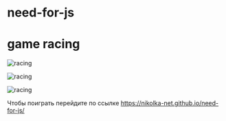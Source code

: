 # need-for-js
# game racing
![racing](https://downloader.disk.yandex.ru/preview/dddb7b7f572e0a7d356475e7131437d203511b76a4cbe28740efb7abc6144d78/5fe39c96/Dgc2UPh2wCbFx6abF4hFQYessZtBMaFImImpQ_Gp88z4EuUVRN_h4X3QzmxDm0Fa8N1V5fyO2thJ5kMCD65OUA%3D%3D?uid=0&filename=1NeedForJS%20.jpg&disposition=inline&hash=&limit=0&content_type=image%2Fjpeg&owner_uid=0&tknv=v2&size=2048x2048)

![racing](https://downloader.disk.yandex.ru/preview/340537b56e5505014d9721353e78dc23dc947609d4fc35ff828ddd3b01eacda0/5fe39cce/sEVJ8V2t8o-yWXyGnqmko4essZtBMaFImImpQ_Gp88yN-kH5Ezx_z_5mkNJB6jiv-T6LtPfj8dbhjiO_fuz4pQ%3D%3D?uid=0&filename=2NeedForJS%20.jpg&disposition=inline&hash=&limit=0&content_type=image%2Fjpeg&owner_uid=0&tknv=v2&size=2048x2048)

![racing](https://downloader.disk.yandex.ru/preview/5b95036a22829976f46d5738b9a1017f45dd1786048a8a8367c1289559069e04/5fe39cf2/H5lmjuFQYStq2XuSoKRlPYessZtBMaFImImpQ_Gp88xuJKPHlq61adYgqiODN0BsQBdgr9iPAYHwHcCo4S4YbQ%3D%3D?uid=0&filename=3NeedForJS.jpg&disposition=inline&hash=&limit=0&content_type=image%2Fjpeg&owner_uid=0&tknv=v2&size=2048x2048)

Чтобы поиграть перейдите по ссылке https://nikolka-net.github.io/need-for-js/
